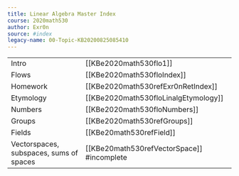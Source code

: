 ```yaml
---
title: Linear Algebra Master Index
course: 2020math530
author: Exr0n
source: #index
legacy-name: 00-Topic-KB20200825085410
---
```


| | |
|-|-|
Intro | [[KBe2020math530flo1]]
Flows | [[KBe2020math530floIndex]]
Homework | [[KBe2020math530refExr0nRetIndex]]
Etymology | [[KBe2020math530floLinalgEtymology]]
Numbers | [[KBe2020math530floNumbers]]
Groups | [[KBe2020math530refGroups]]
Fields | [[KBe20math530refField]]
Vectorspaces, subspaces, sums of spaces | [[KBe20math530refVectorSpace]] #incomplete 
